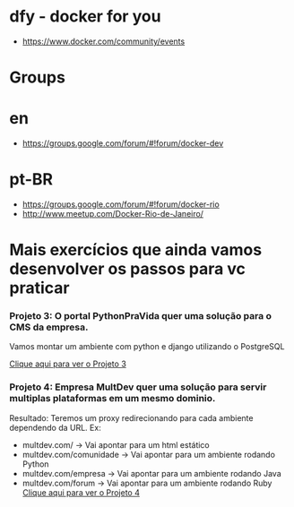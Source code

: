 # dfy - docker for you
- https://www.docker.com/community/events 

# Groups

# en
- https://groups.google.com/forum/#!forum/docker-dev

# pt-BR
- https://groups.google.com/forum/#!forum/docker-rio
- http://www.meetup.com/Docker-Rio-de-Janeiro/


# Mais exercícios que ainda vamos desenvolver os passos para vc praticar

### Projeto 3: O portal PythonPraVida quer uma solução para o CMS da empresa.
Vamos montar um ambiente com python e django utilizando o PostgreSQL

[Clique aqui para ver o Projeto 3](https://github.com/rtancman/dfy/tree/master/workshop/dockerforyou/workshop/projeto3)

### Projeto 4: Empresa MultDev quer uma solução para servir multiplas plataformas em um mesmo dominio.
Resultado: Teremos um proxy redirecionando para cada ambiente dependendo da URL.
Ex: 
- multdev.com/ -> Vai apontar para um html estático
- multdev.com/comunidade -> Vai apontar para um ambiente rodando Python
- multdev.com/empresa -> Vai apontar para um ambiente rodando Java
- multdev.com/forum -> Vai apontar para um ambiente rodando Ruby
[Clique aqui para ver o Projeto 4](https://github.com/rtancman/dfy/tree/master/workshop/dockerforyou/workshop/projeto4)
